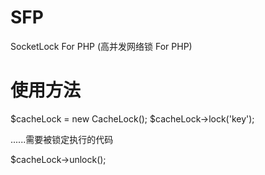 # SFP
SocketLock For PHP (高并发网络锁 For PHP)

# 使用方法

$cacheLock = new CacheLock();
$cacheLock->lock('key');

......需要被锁定执行的代码

$cacheLock->unlock();
